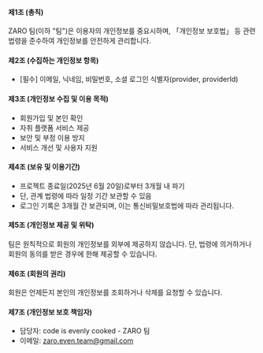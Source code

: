 #### 제1조 (총칙)  
ZARO 팀(이하 "팀")은 이용자의 개인정보를 중요시하며, 「개인정보 보호법」 등 관련 법령을 준수하여 개인정보를 안전하게 관리합니다.

#### 제2조 (수집하는 개인정보 항목)  
- [필수] 이메일, 닉네임, 비밀번호, 소셜 로그인 식별자(provider, providerId)

#### 제3조 (개인정보 수집 및 이용 목적)  
- 회원가입 및 본인 확인  
- 자취 플랫폼 서비스 제공  
- 보안 및 부정 이용 방지  
- 서비스 개선 및 사용자 지원

#### 제4조 (보유 및 이용기간)  
- 프로젝트 종료일(2025년 6월 20일)로부터 3개월 내 파기  
- 단, 관계 법령에 따라 일정 기간 보관할 수 있음  
- 로그인 기록은 3개월 간 보관되며, 이는 통신비밀보호법에 따라 관리됩니다.

#### 제5조 (개인정보 제공 및 위탁)  
팀은 원칙적으로 회원의 개인정보를 외부에 제공하지 않습니다. 단, 법령에 의거하거나 회원의 동의를 받은 경우에 한해 제공할 수 있습니다.

#### 제6조 (회원의 권리)  
회원은 언제든지 본인의 개인정보를 조회하거나 삭제를 요청할 수 있습니다.

#### 제7조 (개인정보 보호 책임자)  
- 담당자: code is evenly cooked - ZARO 팀  
- 이메일: zaro.even.team@gmail.com